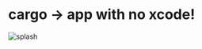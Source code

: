 # cargo -> app with no xcode!

![splash](https://github.com/user-attachments/assets/08232489-4da3-441d-91d2-959a451f585c)
